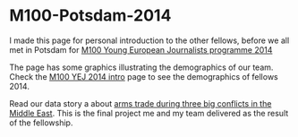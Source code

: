 M100-Potsdam-2014
=================

I made this page for personal introduction to the other fellows, before we all met in Potsdam for [M100 Young European Journalists programme 2014](http://m100-data-community.m100potsdam.org/main/index)

The page has some graphics illustrating the demographics of our team.  
Check the [M100 YEJ 2014 intro](bit.ly/1zmr7IR) page to see the demographics of fellows 2014.

Read our data story a about [arms trade during three big conflicts in the Middle East](bit.ly/1E8xD5P). This is the final project me and my team delivered as the result of the fellowship.
